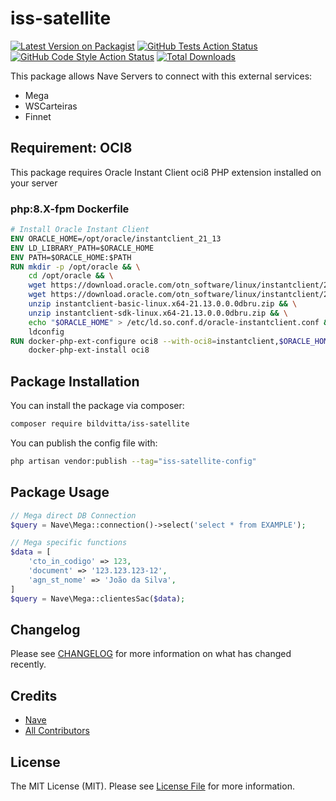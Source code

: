 # iss-satellite

[![Latest Version on Packagist](https://img.shields.io/packagist/v/bildvitta/iss-satellite.svg?style=flat-square)](https://packagist.org/packages/bildvitta/iss-satellite)
[![GitHub Tests Action Status](https://img.shields.io/github/actions/workflow/status/bildvitta/iss-satellite/run-tests.yml?branch=main&label=tests&style=flat-square)](https://github.com/bildvitta/iss-satellite/actions?query=workflow%3Arun-tests+branch%3Amain)
[![GitHub Code Style Action Status](https://img.shields.io/github/actions/workflow/status/bildvitta/iss-satellite/fix-php-code-style-issues.yml?branch=main&label=code%20style&style=flat-square)](https://github.com/bildvitta/iss-satellite/actions?query=workflow%3A"Fix+PHP+code+style+issues"+branch%3Amain)
[![Total Downloads](https://img.shields.io/packagist/dt/bildvitta/iss-satellite.svg?style=flat-square)](https://packagist.org/packages/bildvitta/iss-satellite)

This package allows Nave Servers to connect with this external services:
- Mega
- WSCarteiras
- Finnet

## Requirement: OCI8
This package requires Oracle Instant Client oci8 PHP extension installed on your server
### php:8.X-fpm Dockerfile
```Dockerfile
# Install Oracle Instant Client
ENV ORACLE_HOME=/opt/oracle/instantclient_21_13
ENV LD_LIBRARY_PATH=$ORACLE_HOME
ENV PATH=$ORACLE_HOME:$PATH
RUN mkdir -p /opt/oracle && \
    cd /opt/oracle && \
    wget https://download.oracle.com/otn_software/linux/instantclient/2113000/instantclient-basic-linux.x64-21.13.0.0.0dbru.zip && \
    wget https://download.oracle.com/otn_software/linux/instantclient/2113000/instantclient-sdk-linux.x64-21.13.0.0.0dbru.zip && \
    unzip instantclient-basic-linux.x64-21.13.0.0.0dbru.zip && \
    unzip instantclient-sdk-linux.x64-21.13.0.0.0dbru.zip && \
    echo "$ORACLE_HOME" > /etc/ld.so.conf.d/oracle-instantclient.conf && \
    ldconfig
RUN docker-php-ext-configure oci8 --with-oci8=instantclient,$ORACLE_HOME && \
    docker-php-ext-install oci8
```

## Package Installation

You can install the package via composer:

```bash
composer require bildvitta/iss-satellite
```

You can publish the config file with:

```bash
php artisan vendor:publish --tag="iss-satellite-config"
```

## Package Usage

```php
// Mega direct DB Connection
$query = Nave\Mega::connection()->select('select * from EXAMPLE');

// Mega specific functions
$data = [
    'cto_in_codigo' => 123,
    'document' => '123.123.123-12',
    'agn_st_nome' => 'João da Silva',
]
$query = Nave\Mega::clientesSac($data);
```

## Changelog

Please see [CHANGELOG](CHANGELOG.md) for more information on what has changed recently.

## Credits

- [Nave](https://github.com/bildvitta)
- [All Contributors](../../contributors)

## License

The MIT License (MIT). Please see [License File](LICENSE.md) for more information.
